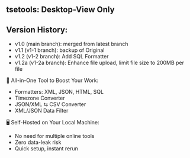 ## tsetools: Desktop-View Only

## Version History:
- v1.0 (main branch): merged from latest branch
- v1.1 (v1-1 branch): backup of Original
- v1.2 (v1-2 branch): Add SQL Formatter
- v1.2a (v1-2a branch): Enhance file upload, limit file size to 200MB per file

🔧 All-in-One Tool to Boost Your Work:
- Formatters: XML, JSON, HTML, SQL
- Timezone Converter
- JSON/XML ⇆ CSV Converter
- XML/JSON Data Filter

🖥️ Self-Hosted on Your Local Machine:
- No need for multiple online tools
- Zero data-leak risk
- Quick setup, instant rerun



